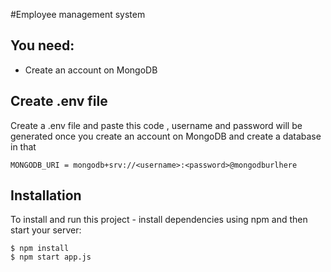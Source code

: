 #Employee management system 




## You need:
- Create an account on MongoDB

## Create .env file
Create a .env file and paste this code , username and password will be generated once you create an account on MongoDB and create a database in that 

```
MONGODB_URI = mongodb+srv://<username>:<password>@mongodburlhere
```

## Installation
To install and run this project - install dependencies using npm and then start your server:

```
$ npm install
$ npm start app.js
```


